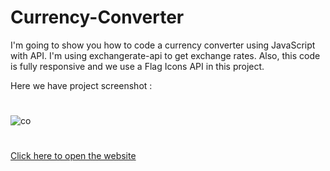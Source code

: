 # Currency-Converter
I'm going to show you how to code a currency converter using JavaScript with API. I'm using exchangerate-api to get exchange rates. Also, this code is fully responsive and we use a Flag Icons API in this project.

Here we have project screenshot :
#
![co](https://github.com/Luiizmiranda/Currency-Converter/assets/113154372/474c59d3-2f98-4d0a-a99a-0b3952b94477)

#

<a href="https://luiizmiranda.github.io/Currency-Converter/"> Click here to open the website</a>
